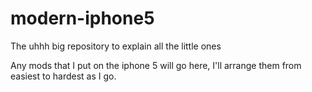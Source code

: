# modern-iphone5
The uhhh big repository to explain all the little ones

Any mods that I put on the iphone 5 will go here, I'll arrange them from easiest to hardest as I go.
